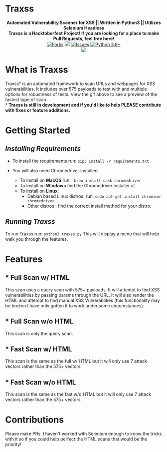 # __Traxss__

<p align="center">
  <b>Automated Vulnerability Scanner for XSS || Written in Python3 || Utilizes Selenium Headless</b></br>
  <b>Traxss is a Hacktoberfest Project! If you are looking for a place to make Pull Requests, feel free here!</b></br>
  <a href="https://github.com/M4cs/traxss/network"><img src="https://img.shields.io/github/forks/M4cs/traxss# .svg" alt="Forks"></a>
  <a href="https://github.com/M4cs/traxss/stargazers"><img src="https://img.shields.io/github/stars/M4cs/traxss.svg" atl="Stars"></a>
  <a href="https://github.com/M4cs/traxss/issues"><img src="https://img.shields.io/github/issues/M4cs/traxss.svg" alt="Issues"></a>
  <a href="http://www.python.org/download/"><img alt="Python 3.6+" src="https://img.shields.io/badge/Python-3.6+-yellow.svg"></a></br>
  <a href="https://asciinema.org/a/273492" target="_blank"><img src="https://asciinema.org/a/273492.svg" /></a>
</p>

# What is Traxss

Traxss* is an automated framework to scan URLs and webpages for XSS vulnerabilities. It includes over 575 payloads to test with and multiple options for robustness of tests. View the gif above to see a preview of the fastest type of scan.</br>
    * **Traxss is still in development and if you'd like to help PLEASE contribute with fixes or feature additions.**

# __Getting Started__

## _Installing Requirements_

* To install the requirements run: ```pip3 install -r requirements.txt```

* You will also need Chromedriver installed.
  * To install on <b>MacOS</b> run:  ```  brew install cask chromedriver  ```
  * To install on <b>Windows</b> find the Chromedriver installer at <a href="https://chromedriver.chromium.org/downloads"></a>
  * To install on <b>Linux</b>:
    * Debian based Linux distros: run:    ```sudo apt-get install chromium-chromedriver```
    * Other distros : find the correct install method for your distro.

## _Running Traxss_

To run Traxss run: ```python3 traxss.py```
This will display a menu that will help walk you through the features.

# __Features__

## * Full Scan w/ HTML

This scan uses a query scan with 575+ payloads. It will attempt to find XSS vulnerabilities by passing params through the URL. It will also render the HTML and attempt to find manual XSS Vulnerablities (this functionality may be broken I have only gotten it to work under some circumstances).

## * Full Scan w/o HTML

This scan is only the query scan.

## * Fast Scan w/ HTML

This scan is the same as the full w/ HTML but it will only use 7 attack vectors rather than the 575+ vectors.

## * Fast Scan w/o HTML

This scan is the same as the fast w/o HTML but it will only use 7 attack vectors rather than the 575+ vectors.

# __Contributions__

Please make PRs. I haven't worked with Selenium enough to know the tricks with it so if you could help perfect the HTML scans that would be the priority!
